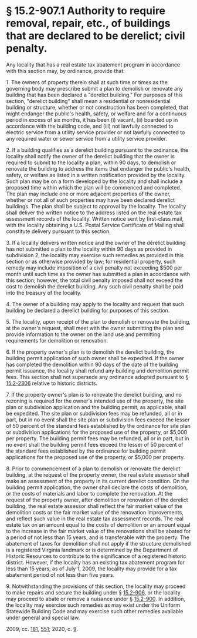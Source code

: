 # § 15.2-907.1 Authority to require removal, repair, etc., of buildings that are declared to be derelict; civil penalty.

<p>Any locality that has a real estate tax abatement program in accordance with this section may, by ordinance, provide that:</p><p>1. The owners of property therein shall at such time or times as the governing body may prescribe submit a plan to demolish or renovate any building that has been declared a "derelict building." For purposes of this section, "derelict building" shall mean a residential or nonresidential building or structure, whether or not construction has been completed, that might endanger the public's health, safety, or welfare and for a continuous period in excess of six months, it has been (i) vacant, (ii) boarded up in accordance with the building code, and (iii) not lawfully connected to electric service from a utility service provider or not lawfully connected to any required water or sewer service from a utility service provider.</p><p>2. If a building qualifies as a derelict building pursuant to the ordinance, the locality shall notify the owner of the derelict building that the owner is required to submit to the locality a plan, within 90 days, to demolish or renovate the building to address the items that endanger the public's health, safety, or welfare as listed in a written notification provided by the locality. Such plan may be on a form developed by the locality and shall include a proposed time within which the plan will be commenced and completed. The plan may include one or more adjacent properties of the owner, whether or not all of such properties may have been declared derelict buildings. The plan shall be subject to approval by the locality. The locality shall deliver the written notice to the address listed on the real estate tax assessment records of the locality. Written notice sent by first-class mail, with the locality obtaining a U.S. Postal Service Certificate of Mailing shall constitute delivery pursuant to this section.</p><p>3. If a locality delivers written notice and the owner of the derelict building has not submitted a plan to the locality within 90 days as provided in subdivision 2, the locality may exercise such remedies as provided in this section or as otherwise provided by law; for residential property, such remedy may include imposition of a civil penalty not exceeding $500 per month until such time as the owner has submitted a plan in accordance with this section; however, the total civil penalty imposed shall not exceed the cost to demolish the derelict building. Any such civil penalty shall be paid into the treasury of the locality.</p><p>4. The owner of a building may apply to the locality and request that such building be declared a derelict building for purposes of this section.</p><p>5. The locality, upon receipt of the plan to demolish or renovate the building, at the owner's request, shall meet with the owner submitting the plan and provide information to the owner on the land use and permitting requirements for demolition or renovation.</p><p>6. If the property owner's plan is to demolish the derelict building, the building permit application of such owner shall be expedited. If the owner has completed the demolition within 90 days of the date of the building permit issuance, the locality shall refund any building and demolition permit fees. This section shall not supersede any ordinance adopted pursuant to § <a href='/vacode/15.2-2306/'>15.2-2306</a> relative to historic districts.</p><p>7. If the property owner's plan is to renovate the derelict building, and no rezoning is required for the owner's intended use of the property, the site plan or subdivision application and the building permit, as applicable, shall be expedited. The site plan or subdivision fees may be refunded, all or in part, but in no event shall the site plan or subdivision fees exceed the lesser of 50 percent of the standard fees established by the ordinance for site plan or subdivision applications for the proposed use of the property, or $5,000 per property. The building permit fees may be refunded, all or in part, but in no event shall the building permit fees exceed the lesser of 50 percent of the standard fees established by the ordinance for building permit applications for the proposed use of the property, or $5,000 per property.</p><p>8. Prior to commencement of a plan to demolish or renovate the derelict building, at the request of the property owner, the real estate assessor shall make an assessment of the property in its current derelict condition. On the building permit application, the owner shall declare the costs of demolition, or the costs of materials and labor to complete the renovation. At the request of the property owner, after demolition or renovation of the derelict building, the real estate assessor shall reflect the fair market value of the demolition costs or the fair market value of the renovation improvements, and reflect such value in the real estate tax assessment records. The real estate tax on an amount equal to the costs of demolition or an amount equal to the increase in the fair market value of the renovations shall be abated for a period of not less than 15 years, and is transferable with the property. The abatement of taxes for demolition shall not apply if the structure demolished is a registered Virginia landmark or is determined by the Department of Historic Resources to contribute to the significance of a registered historic district. However, if the locality has an existing tax abatement program for less than 15 years, as of July 1, 2009, the locality may provide for a tax abatement period of not less than five years.</p><p>9. Notwithstanding the provisions of this section, the locality may proceed to make repairs and secure the building under § <a href='/vacode/15.2-906/'>15.2-906</a>, or the locality may proceed to abate or remove a nuisance under § <a href='/vacode/15.2-900/'>15.2-900</a>. In addition, the locality may exercise such remedies as may exist under the Uniform Statewide Building Code and may exercise such other remedies available under general and special law.</p><p>2009, cc. <a href='http://lis.virginia.gov/cgi-bin/legp604.exe?091+ful+CHAP0181'>181</a>, <a href='http://lis.virginia.gov/cgi-bin/legp604.exe?091+ful+CHAP0551'>551</a>; 2020, c. <a href='http://lis.virginia.gov/cgi-bin/legp604.exe?201+ful+CHAP0009'>9</a>.</p>